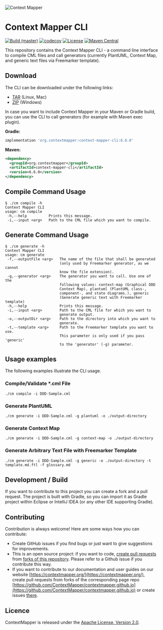 ![Context Mapper](https://raw.githubusercontent.com/wiki/ContextMapper/context-mapper-dsl/logo/cm-logo-github-small.png)
# Context Mapper CLI
[![Build (master)](https://github.com/ContextMapper/context-mapper-cli/actions/workflows/build_master.yml/badge.svg)](https://github.com/ContextMapper/context-mapper-cli/actions) [![codecov](https://codecov.io/gh/ContextMapper/context-mapper-cli/branch/master/graph/badge.svg?token=OMqxkddZOJ)](https://codecov.io/gh/ContextMapper/context-mapper-cli) [![License](https://img.shields.io/badge/License-Apache%202.0-blue.svg)](https://opensource.org/licenses/Apache-2.0) [![Maven Central](https://img.shields.io/maven-central/v/org.contextmapper/context-mapper-cli.svg?label=Maven%20Central)](https://search.maven.org/search?q=g:%22org.contextmapper%22%20AND%20a:%22context-mapper-cli%22)

This repository contains the Context Mapper CLI - a command line interface to compile CML files and call generators
(currently PlantUML, Context Map, and generic text files via Freemarker template).

## Download
The CLI can be downloaded under the following links:
 * [TAR](https://repo1.maven.org/maven2/org/contextmapper/context-mapper-cli/6.6.0/context-mapper-cli-6.6.0.tar) (Linux, Mac)
 * [ZIP](https://repo1.maven.org/maven2/org/contextmapper/context-mapper-cli/6.6.0/context-mapper-cli-6.6.0.zip) (Windows)

In case you want to include Context Mapper in your Maven or Gradle build, you can use the CLI to call generators (for example with Maven exec plugin).

**Gradle:**
```gradle
implementation 'org.contextmapper:context-mapper-cli:6.6.0'
```

**Maven:**
```xml
<dependency>
  <groupId>org.contextmapper</groupId>
  <artifactId>context-mapper-cli</artifactId>
  <version>6.6.0</version>
</dependency>
```

## Compile Command Usage
```shell
$ ./cm compile -h
Context Mapper CLI
usage: cm compile
 -h,--help          Prints this message.
 -i,--input <arg>   Path to the CML file which you want to compile.
```

## Generate Command Usage
```shell
$ ./cm generate -h
Context Mapper CLI
usage: cm generate
 -f,--outputFile <arg>   The name of the file that shall be generated
                         (only used by Freemarker generator, as we cannot
                         know the file extension).
 -g,--generator <arg>    The generator you want to call. Use one of the
                         following values: context-map (Graphical DDD
                         Context Map), plantuml (PlantUML class-,
                         component-, and state diagrams.), generic
                         (Generate generic text with Freemarker template)
 -h,--help               Prints this message.
 -i,--input <arg>        Path to the CML file for which you want to
                         generate output.
 -o,--outputDir <arg>    Path to the directory into which you want to
                         generate.
 -t,--template <arg>     Path to the Freemarker template you want to use.
                         This parameter is only used if you pass 'generic'
                         to the 'generator' (-g) parameter.
```

## Usage examples
The following examples illustrate the CLI usage.

### Compile/Validate *.cml File

```shell
./cm compile -i DDD-Sample.cml
```

### Generate PlantUML

```shell
./cm generate -i DDD-Sample.cml -g plantuml -o ./output-directory
```

### Generate Context Map

```shell
./cm generate -i DDD-Sample.cml -g context-map -o ./output-directory
```

### Generate Arbitrary Text File with Freemarker Template

```shell
./cm generate -i DDD-Sample.cml -g generic -o ./output-directory -t template.md.ftl -f glossary.md
```

## Development / Build
If you want to contribute to this project you can create a fork and a pull request. The project is built with Gradle, so you can import it as Gradle project within Eclipse or IntelliJ IDEA (or any other IDE supporting Gradle).

## Contributing
Contribution is always welcome! Here are some ways how you can contribute:
* Create GitHub issues if you find bugs or just want to give suggestions for improvements.
* This is an open source project: if you want to code, [create pull requests](https://help.github.com/articles/creating-a-pull-request/) from [forks of this repository](https://help.github.com/articles/fork-a-repo/). Please refer to a Github issue if you contribute this way.
* If you want to contribute to our documentation and user guides on our website [https://contextmapper.org/](https://contextmapper.org/), create pull requests from forks of the corresponding page repo [https://github.com/ContextMapper/contextmapper.github.io](https://github.com/ContextMapper/contextmapper.github.io) or create issues [there](https://github.com/ContextMapper/contextmapper.github.io/issues).

## Licence
ContextMapper is released under the [Apache License, Version 2.0](http://www.apache.org/licenses/LICENSE-2.0).


